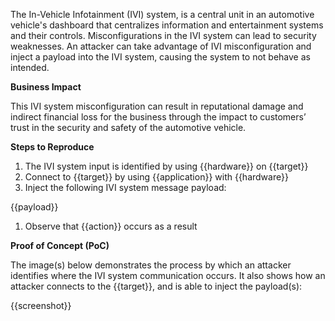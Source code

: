 The In-Vehicle Infotainment (IVI) system, is a central unit in an automotive vehicle's dashboard that centralizes information and entertainment systems and their controls. Misconfigurations in the IVI system can lead to security weaknesses. An attacker can take advantage of IVI misconfiguration and inject a payload into the IVI system, causing the system to not behave as intended.

**Business Impact**

This IVI system misconfiguration can result in reputational damage and indirect financial loss for the business through the impact to customers’ trust in the security and safety of the automotive vehicle.

**Steps to Reproduce**

1. The IVI system input is identified by using {{hardware}} on {{target}}
1. Connect to {{target}} by using {{application}} with {{hardware}}
1. Inject the following IVI system message payload:

{{payload}}

1. Observe that {{action}} occurs as a result

**Proof of Concept (PoC)**

The image(s) below demonstrates the process by which an attacker identifies where the IVI system communication occurs. It also shows how an attacker connects to the {{target}}, and is able to inject the payload(s):

{{screenshot}}
